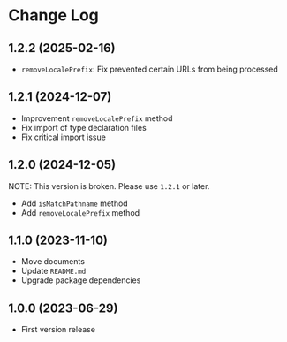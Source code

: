 # Change Log

## 1.2.2 (2025-02-16)

- `removeLocalePrefix`: Fix prevented certain URLs from being processed

## 1.2.1 (2024-12-07)

- Improvement `removeLocalePrefix` method
- Fix import of type declaration files
- Fix critical import issue

## 1.2.0 (2024-12-05)

NOTE: This version is broken. Please use `1.2.1` or later.

- Add `isMatchPathname` method
- Add `removeLocalePrefix` method

## 1.1.0 (2023-11-10)

- Move documents
- Update `README.md`
- Upgrade package dependencies

## 1.0.0 (2023-06-29)

- First version release
